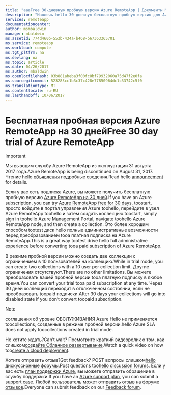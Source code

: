 ```yaml
---
title: "aaaFree 30-дневную пробную версию Azure RemoteApp | Документы Microsoft"
description: "Извлечь hello 30-дневную бесплатную пробную версию для Azure RemoteApp."
services: remoteapp
documentationcenter: 
author: msmbaldwin
manager: mbaldwin
ms.assetid: 774d460b-553b-434a-b468-b67363365701
ms.service: remoteapp
ms.workload: compute
ms.tgt_pltfrm: na
ms.devlang: na
ms.topic: article
ms.date: 04/26/2017
ms.author: mbaldwin
ms.openlocfilehash: 03b881abeba3f00fc8bf79932060a75d47f2e0fa
ms.sourcegitcommit: 523283cc1b3c37c428e77850964dc1c33742c5f0
ms.translationtype: MT
ms.contentlocale: ru-RU
ms.lasthandoff: 10/06/2017
---
```

# <a name="free-30-day-trial-of-azure-remoteapp"></a><span data-ttu-id="f1f58-103">Бесплатная пробная версия Azure RemoteApp на 30 дней</span><span class="sxs-lookup"><span data-stu-id="f1f58-103">Free 30 day trial of Azure RemoteApp</span></span>
> [!IMPORTANT]
> <span data-ttu-id="f1f58-104">Мы выводим службу Azure RemoteApp из эксплуатации 31 августа 2017 года.</span><span class="sxs-lookup"><span data-stu-id="f1f58-104">Azure RemoteApp is being discontinued on August 31, 2017.</span></span> <span data-ttu-id="f1f58-105">Чтение hello [объявления](https://go.microsoft.com/fwlink/?linkid=821148) подробные сведения.</span><span class="sxs-lookup"><span data-stu-id="f1f58-105">Read hello [announcement](https://go.microsoft.com/fwlink/?linkid=821148) for details.</span></span>
> 
> 

<span data-ttu-id="f1f58-106">Если у вас есть подписка Azure, вы можете получить бесплатную пробную версию [Azure RemoteApp на 30 дней](https://www.remoteapp.windowsazure.com/en/tour.aspx).</span><span class="sxs-lookup"><span data-stu-id="f1f58-106">If you have an Azure subscription, you can try [Azure RemoteApp free for 30 days](https://www.remoteapp.windowsazure.com/en/tour.aspx).</span></span> <span data-ttu-id="f1f58-107">toostart, просто войдите в портал управления Azure toohello, перейдите в узел Azure RemoteApp toohello и затем создать коллекцию.</span><span class="sxs-lookup"><span data-stu-id="f1f58-107">toostart, simply sign in toohello Azure Management Portal, navigate toohello Azure RemoteApp node, and then create a collection.</span></span> <span data-ttu-id="f1f58-108">Это более хорошим способом tootest диск hello полные административные возможности перед преобразованием tooa платная подписка на Azure RemoteApp.</span><span class="sxs-lookup"><span data-stu-id="f1f58-108">This is a great way tootest drive hello full administrative experience before converting tooa paid subscription of Azure RemoteApp.</span></span>  

<span data-ttu-id="f1f58-109">В режиме пробной версии можно создать две коллекции с ограничением в 10 пользователей на коллекцию.</span><span class="sxs-lookup"><span data-stu-id="f1f58-109">While in trial mode, you can create two collections with a 10 user per collection limit.</span></span> <span data-ttu-id="f1f58-110">Другие ограничения отсутствуют.</span><span class="sxs-lookup"><span data-stu-id="f1f58-110">There are no other limitations.</span></span> <span data-ttu-id="f1f58-111">Вы можете преобразовать вашей пробной версии tooa платную подписку в любое время.</span><span class="sxs-lookup"><span data-stu-id="f1f58-111">You can convert your trial tooa paid subscription at any time.</span></span> <span data-ttu-id="f1f58-112">Через 30 дней коллекций переходит в отключенном состоянии, если не преобразовать toopaid подписки.</span><span class="sxs-lookup"><span data-stu-id="f1f58-112">After 30 days your collections will go into disabled state if you don’t convert toopaid subscription.</span></span>

> [!NOTE]
> <span data-ttu-id="f1f58-113">соглашения об уровне ОБСЛУЖИВАНИЯ Azure Hello не применяется toocollections, созданные в режиме пробной версии.</span><span class="sxs-lookup"><span data-stu-id="f1f58-113">hello Azure SLA does not apply toocollections created in trial mode.</span></span>  
> 
> 

<span data-ttu-id="f1f58-114">Не хотите ждать?</span><span class="sxs-lookup"><span data-stu-id="f1f58-114">Can’t wait?</span></span> <span data-ttu-id="f1f58-115">Посмотрите краткий видеоролик о том, как слишком[создайте Облачное развертывание](https://azure.microsoft.com/documentation/videos/azure-remoteapp-cloud-deployment-overview/).</span><span class="sxs-lookup"><span data-stu-id="f1f58-115">Watch a quick video on how too[create a cloud deployment](https://azure.microsoft.com/documentation/videos/azure-remoteapp-cloud-deployment-overview/).</span></span>

<span data-ttu-id="f1f58-116">Хотите отправить отзыв?</span><span class="sxs-lookup"><span data-stu-id="f1f58-116">Got feedback?</span></span> <span data-ttu-id="f1f58-117">POST вопросы слишком[hello дискуссионные форумы](https://feedback.azure.com/forums/247748-azure-remoteapp/).</span><span class="sxs-lookup"><span data-stu-id="f1f58-117">Post questions too[hello discussion forums](https://feedback.azure.com/forums/247748-azure-remoteapp/).</span></span> <span data-ttu-id="f1f58-118">Если у вас есть [план поддержки Azure](https://azure.microsoft.com/support/plans/), вы можете отправить обращение в службу поддержки.</span><span class="sxs-lookup"><span data-stu-id="f1f58-118">If you have an [Azure support plan](https://azure.microsoft.com/support/plans/), you can submit a support case.</span></span> <span data-ttu-id="f1f58-119">Любой пользователь может отправить отзыв на [форуме отзывов](https://feedback.azure.com/forums/247748-azure-remoteapp/).</span><span class="sxs-lookup"><span data-stu-id="f1f58-119">Everyone can submit feedback on our [Feedback forum](https://feedback.azure.com/forums/247748-azure-remoteapp/).</span></span>  

